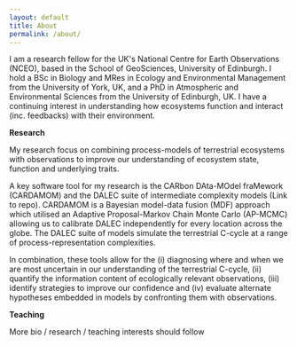 ```yaml
---
layout: default
title: About
permalink: /about/
---
```


I am a research fellow for the UK's National Centre for Earth Observations (NCEO), based in the School of GeoSciences, University of Edinburgh. I hold a BSc in Biology and MRes in Ecology and Environmental Management from the University of York, UK, and a PhD in Atmospheric and Environmental Sciences from the University of Edinburgh, UK. I have a continuing interest in understanding how ecosystems function and interact (inc. feedbacks) with their environment.

**Research**

My research focus on combining process-models of terrestrial ecosystems with observations to improve our understanding of ecosystem state, function and underlying traits. 

A key software tool for my research is the CARbon DAta-MOdel fraMework (CARDAMOM) and the DALEC suite of intermediate complexity models (Link to repo). CARDAMOM is a Bayesian model-data fusion (MDF) approach which utilised an Adaptive Proposal-Markov Chain Monte Carlo (AP-MCMC) allowing us to calibrate DALEC independently for every location across the globe. The DALEC suite of models simulate the terrestrial C-cycle at a range of process-representation complexities. 

In combination, these tools allow for the (i) diagnosing where and when we are most uncertain in our understanding of the terrestrial C-cycle, (ii) quantify the information content of ecologically relevant observations, (iii) identify strategies to improve our confidence and (iv) evaluate alternate hypotheses embedded in models by confronting them with observations.

**Teaching**

More bio / research / teaching interests should follow

